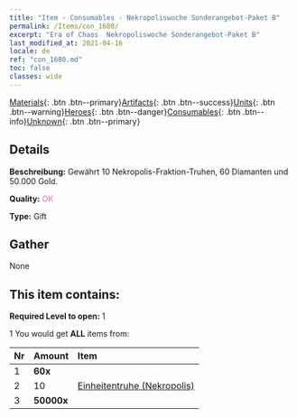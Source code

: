 ```yaml
---
title: "Item - Consumables - Nekropoliswoche Sonderangebot-Paket B"
permalink: /Items/con_1680/
excerpt: "Era of Chaos  Nekropoliswoche Sonderangebot-Paket B"
last_modified_at: 2021-04-16
locale: de
ref: "con_1680.md"
toc: false
classes: wide
---
```

 [Materials](/de/Items/){: .btn .btn--primary}[Artifacts](/de/Items/Artifacts/){: .btn .btn--success}[Units](/de/Items/Units/){: .btn .btn--warning}[Heroes](/de/Items/Heroes/){: .btn .btn--danger}[Consumables](/de/Items/Consumables/){: .btn .btn--info}[Unknown](/de/Items/Unknown/){: .btn .btn--primary}

## Details
 **Beschreibung:** Gewährt 10 Nekropolis-Fraktion-Truhen, 60 Diamanten und 50.000 Gold.

 **Quality:** <span style="color: #DA70D6">OK</span>

 **Type:** Gift

## Gather

  None

## This item contains:

 **Required Level to open:** 1

 1 You would get **ALL** items  from:

  | Nr | Amount |     Item    |
  |:---|:-------|:------------|
  | 1 |  **60x** | <i class="fas fa-gem"/> |  | 
  | 2 | 10 | [Einheitentruhe (Nekropolis)](/de/Items/con_1271/) |  | 
  | 3 |  **50000x** | <i class="fas fa-coins"/> |  | 
